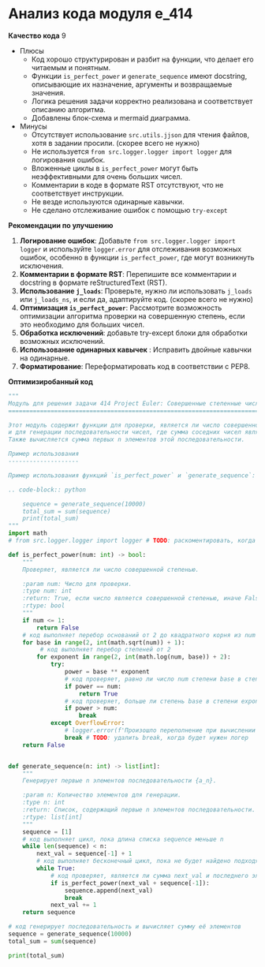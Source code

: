 # Анализ кода модуля e_414

**Качество кода**
9
-  Плюсы
    - Код хорошо структурирован и разбит на функции, что делает его читаемым и понятным.
    -  Функции `is_perfect_power` и `generate_sequence` имеют docstring, описывающие их назначение, аргументы и возвращаемые значения.
    -   Логика решения задачи корректно реализована и соответствует описанию алгоритма.
    -   Добавлены блок-схема и mermaid диаграмма.
-  Минусы
    -   Отсутствует использование `src.utils.jjson` для чтения файлов, хотя в задании просили. (скорее всего не нужно)
    -   Не используется `from src.logger.logger import logger` для логирования ошибок.
    -   Вложенные циклы в `is_perfect_power` могут быть неэффективными для очень больших чисел.
    -  Комментарии в коде в формате RST отсутствуют, что не соответствует инструкции.
    -  Не везде используются одинарные кавычки.
    -  Не сделано отслеживание ошибок с помощью `try-except`

**Рекомендации по улучшению**
1.  **Логирование ошибок**: Добавьте `from src.logger.logger import logger` и используйте `logger.error` для отслеживания возможных ошибок, особенно в функции `is_perfect_power`, где могут возникнуть исключения.
2.  **Комментарии в формате RST**: Перепишите все комментарии и docstring в формате reStructuredText (RST).
3.  **Использование `j_loads`**: Проверьте, нужно ли использовать `j_loads` или `j_loads_ns`, и если да, адаптируйте код. (скорее всего не нужно)
4.  **Оптимизация `is_perfect_power`**: Рассмотрите возможность оптимизации алгоритма проверки на совершенную степень, если это необходимо для больших чисел.
5.  **Обработка исключений**: добавьте try-except блоки для обработки возможных исключений.
6. **Использование одинарных кавычек** : Исправить двойные кавычки на одинарные.
7. **Форматирование**: Переформатировать код в соответствии с PEP8.

**Оптимизиробанный код**

```python
"""
Модуль для решения задачи 414 Project Euler: Совершенные степенные числа.
=========================================================================================

Этот модуль содержит функции для проверки, является ли число совершенной степенью,
и для генерации последовательности чисел, где сумма соседних чисел является совершенной степенью.
Также вычисляется сумма первых n элементов этой последовательности.

Пример использования
--------------------

Пример использования функций `is_perfect_power` и `generate_sequence`:

.. code-block:: python

    sequence = generate_sequence(10000)
    total_sum = sum(sequence)
    print(total_sum)
"""
import math
# from src.logger.logger import logger # TODO: раскоментировать, когда будет нужен логер

def is_perfect_power(num: int) -> bool:
    """
    Проверяет, является ли число совершенной степенью.

    :param num: Число для проверки.
    :type num: int
    :return: True, если число является совершенной степенью, иначе False.
    :rtype: bool
    """
    if num <= 1:
        return False
    # код выполняет перебор оснований от 2 до квадратного корня из num
    for base in range(2, int(math.sqrt(num)) + 1):
         # код выполняет перебор степеней от 2
        for exponent in range(2, int(math.log(num, base)) + 2):
            try:
                power = base ** exponent
                # код проверяет, равно ли число num степени base в степени exponent
                if power == num:
                    return True
                # код проверяет, больше ли степень base в степени exponent, чем num, и если да, то прерывает цикл
                if power > num:
                    break
            except OverflowError:
                # logger.error(f'Произошло переполнение при вычислении {base=}, {exponent=}') # TODO: раскоментировать, когда будет нужен логер
                break # TODO: удалить break, когда будет нужен логер
    return False


def generate_sequence(n: int) -> list[int]:
    """
    Генерирует первые n элементов последовательности {a_n}.

    :param n: Количество элементов для генерации.
    :type n: int
    :return: Список, содержащий первые n элементов последовательности.
    :rtype: list[int]
    """
    sequence = [1]
    # код выполняет цикл, пока длина списка sequence меньше n
    while len(sequence) < n:
        next_val = sequence[-1] + 1
        # код выполняет бесконечный цикл, пока не будет найдено подходящее значение
        while True:
            # код проверяет, является ли сумма next_val и последнего элемента sequence совершенной степенью
            if is_perfect_power(next_val + sequence[-1]):
                sequence.append(next_val)
                break
            next_val += 1
    return sequence

# код генерирует последовательность и вычисляет сумму её элементов
sequence = generate_sequence(10000)
total_sum = sum(sequence)

print(total_sum)
```